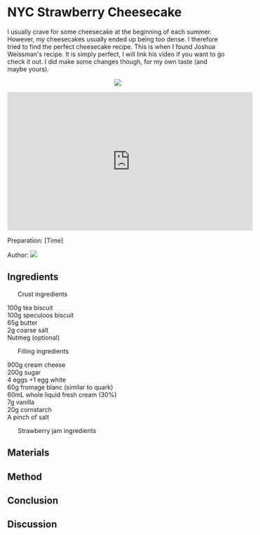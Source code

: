 # NYC Strawberry Cheesecake
I usually crave for some cheesecake at the beginning of each summer. However, my cheesecakes usually ended up being too dense. I therefore tried to find the perfect cheesecake recipe. This is when I found Joshua Weissman's recipe. It is simply perfect, I will link his video if you want to go check it out. I did make some changes though, for my own taste (and maybe yours).
<p align="center">
<img src="example.png" />
</p>
<iframe width="560" height="315" src="https://www.youtube.com/embed/YKI8TcaRdbI" title="YouTube video player" frameborder="0" allow="accelerometer; autoplay; clipboard-write; encrypted-media; gyroscope; picture-in-picture" allowfullscreen> </iframe>

Preparation: [Time]

Author:
<a href="https://discord.com"><img src="https://img.shields.io/badge/Discord-nouille%232370-25?style=for-the-badge&logo=discord" /> </a>  



## Ingredients
<ul>Crust ingredients</ul>
100g tea biscuit
<br>100g speculoos biscuit
<br>65g butter
<br>2g coarse salt
<br>Nutmeg (optional)
<br>
<ul>Filling ingredients</ul>
900g cream cheese
<br>200g sugar
<br>4 eggs +1 egg white
<br>60g fromage blanc (similar to quark)
<br>60mL whole liquid fresh cream (30%)
<br>7g vanilla
<br>20g cornstarch
<br>A pinch of salt
<br>
<ul>Strawberry jam ingredients</ul>

## Materials

## Method

## Conclusion

## Discussion
